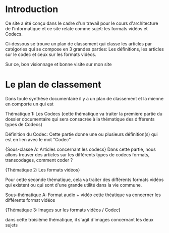 # Introduction 
 
 Ce site a été conçu dans le cadre d'un travail pour le cours d'architecture de l'informatique et ce site relate comme sujet: les formats vidéos et Codecs.

Ci-dessous se trouve un plan de classement qui classe les articles par catégories qui se compose en 3 grandes parties: Les définitions, les articles sur le codec et ceux sur les formats vidéos.

Sur ce, bon visionnage et bonne visite sur mon site

# Le plan de classement
Dans toute synthèse documentaire il y a un plan de classement et la mienne en comporte un qui est

Thématique 1: Les Codecs (cette thématique va traiter la première partie du dossier documentaire qui sera consacrée à la thématique des différents types de Codecs)

Définition du Codec: Cette partie donne une ou plusieurs définition(s) qui est en lien avec le mot "Codec"

{Sous-classe A: Articles concernant les codecs}
Dans cette partie, nous allons trouver des articles sur les différents types de codecs formats, transcodages, comment coder ?

{Thématique 2: Les formats vidéos}

Pour cette seconde thématique, cela va traiter des différents formats vidéos qui existent ou qui sont d'une grande utilité dans la vie commune. 

Sous-thématique A: Format audio + vidéo
cette théatique va concerner les différents format vidéos

{Thématique 3: Images sur les formats vidéos / Codec}

dans cette troisième thématique, il s'agit d'images concernant les deux sujets
